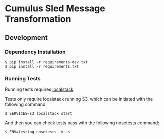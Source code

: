 # Cumulus Sled Message Transformation

## Development

### Dependency Installation

    $ pip install -r requirements-dev.txt
    $ pip install -r requirements.txt

### Running Tests

Running tests requires [localstack](https://github.com/localstack/localstack).

Tests only require localstack running S3, which can be initiated with the following command:

```
$ SERVICES=s3 localstack start
```

And then you can check tests pass with the following nosetests command:

```
$ ENV=testing nosetests -v -s
```
